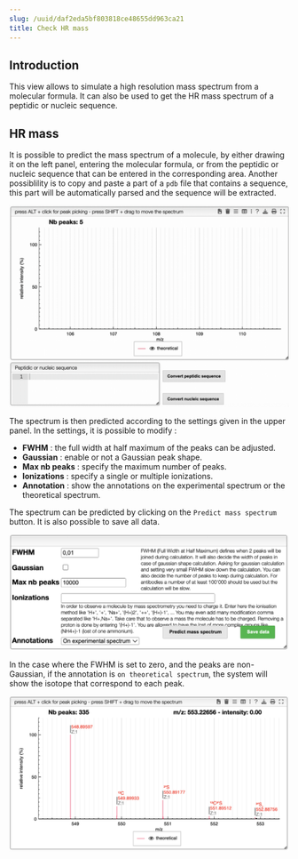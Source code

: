 ```yaml
---
slug: /uuid/daf2eda5bf803818ce48655dd963ca21
title: Check HR mass
---
```




## Introduction

This view allows to simulate a high resolution mass spectrum from a molecular formula. It can also be used to get the HR mass spectrum of a peptidic or nucleic sequence.

## HR mass 

It is possible to predict the mass spectrum of a molecule, by either drawing it on the left panel, entering the molecular formula, or from the peptidic or nucleic sequence that can be entered in the corresponding area. Another possiblility is to copy and paste a part of a `pdb` file that contains a sequence, this part will be automatically parsed and the sequence will be extracted.

![](images/nucleic.gif)

The spectrum is then predicted according to the settings given in the upper panel. In the settings, it is possible to modify :

- **FWHM** : the full width at half maximum of the peaks can be adjusted.
- **Gaussian** : enable or not a Gaussian peak shape.
- **Max nb peaks** : specify the maximum number of peaks.
- **Ionizations** : specify a single or multiple ionizations.
- **Annotation** : show the annotations on the experimental spectrum or the theoretical spectrum.

The spectrum can be predicted by clicking on the `Predict mass spectrum` button. It is also possible to save all data.

![](images/settings.png)


In the case where the FWHM is set to zero, and the peaks are non-Gaussian, if the annotation is `on theoretical spectrum`, the system will show the isotope that correspond to each peak.

![](images/theoretical_spectrum.png)



